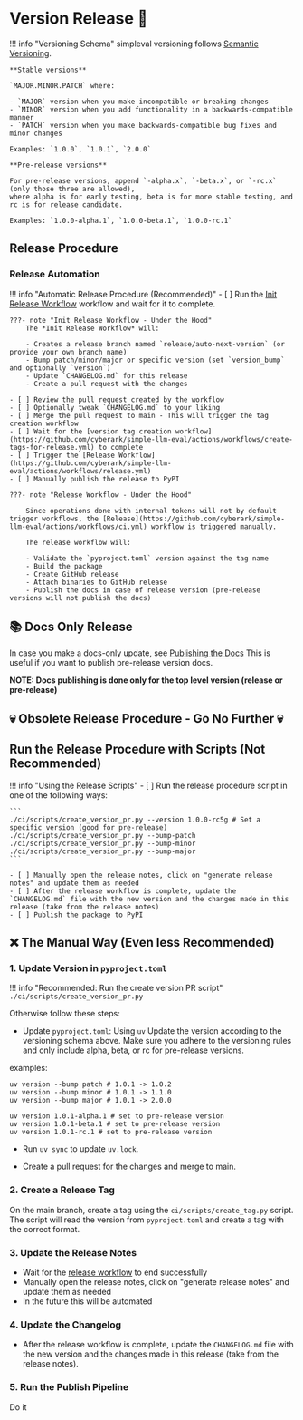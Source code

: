 # Version Release 🚀

!!! info "Versioning Schema"
    simpleval versioning follows [Semantic Versioning](https://semver.org/).

    **Stable versions**

    `MAJOR.MINOR.PATCH` where:
    
    - `MAJOR` version when you make incompatible or breaking changes
    - `MINOR` version when you add functionality in a backwards-compatible manner
    - `PATCH` version when you make backwards-compatible bug fixes and minor changes

    Examples: `1.0.0`, `1.0.1`, `2.0.0`

    **Pre-release versions**

    For pre-release versions, append `-alpha.x`, `-beta.x`, or `-rc.x` (only those three are allowed),
    where alpha is for early testing, beta is for more stable testing, and rc is for release candidate.

    Examples: `1.0.0-alpha.1`, `1.0.0-beta.1`, `1.0.0-rc.1`

## Release Procedure

### Release Automation

!!! info "Automatic Release Procedure (Recommended)"
    - [ ] Run the [Init Release Workflow](https://github.com/cyberark/simple-llm-eval/actions/workflows/init-release.yml) workflow and wait for it to complete.

    ???- note "Init Release Workflow - Under the Hood"
        The *Init Release Workflow* will:

        - Creates a release branch named `release/auto-next-version` (or provide your own branch name)
        - Bump patch/minor/major or specific version (set `version_bump` and optionally `version`)
        - Update `CHANGELOG.md` for this release
        - Create a pull request with the changes
    
    - [ ] Review the pull request created by the workflow
    - [ ] Optionally tweak `CHANGELOG.md` to your liking
    - [ ] Merge the pull request to main - This will trigger the tag creation workflow
    - [ ] Wait for the [version tag creation workflow](https://github.com/cyberark/simple-llm-eval/actions/workflows/create-tags-for-release.yml) to complete
    - [ ] Trigger the [Release Workflow](https://github.com/cyberark/simple-llm-eval/actions/workflows/release.yml)
    - [ ] Manually publish the release to PyPI

    ???- note "Release Workflow - Under the Hood"

        Since operations done with internal tokens will not by default trigger workflows, the [Release](https://github.com/cyberark/simple-llm-eval/actions/workflows/ci.yml) workflow is triggered manually.

        The release workflow will:
            
        - Validate the `pyproject.toml` version against the tag name
        - Build the package
        - Create GitHub release
        - Attach binaries to GitHub release
        - Publish the docs in case of release version (pre-release versions will not publish the docs)

## 📚 Docs Only Release
In case you make a docs-only update, see [Publishing the Docs](../developers/dev-notes.md/#publishing-the-docs)
This is useful if you want to publish pre-release version docs.

**NOTE: Docs publishing is done only for the top level version (release or pre-release)**


## 💀 Obsolete Release Procedure - Go No Further 💀

## Run the Release Procedure with Scripts (Not Recommended)

!!! info "Using the Release Scripts"
    - [ ] Run the release procedure script in one of the following ways:
    
    ```
    ./ci/scripts/create_version_pr.py --version 1.0.0-rc5g # Set a specific version (good for pre-release)
    ./ci/scripts/create_version_pr.py --bump-patch
    ./ci/scripts/create_version_pr.py --bump-minor
    ./ci/scripts/create_version_pr.py --bump-major
    ```

    - [ ] Manually open the release notes, click on "generate release notes" and update them as needed
    - [ ] After the release workflow is complete, update the `CHANGELOG.md` file with the new version and the changes made in this release (take from the release notes)
    - [ ] Publish the package to PyPI

## ❌ The Manual Way (Even less Recommended)

### 1. Update Version in `pyproject.toml`

!!! info "Recommended: Run the create version PR script"
    ```
    ./ci/scripts/create_version_pr.py
    ```

Otherwise follow these steps:

* Update `pyproject.toml`: Using `uv` Update the version according to the versioning schema above. Make sure you adhere to the versioning rules and only include alpha, beta, or rc for pre-release versions.

examples:
```
uv version --bump patch # 1.0.1 -> 1.0.2
uv version --bump minor # 1.0.1 -> 1.1.0
uv version --bump major # 1.0.1 -> 2.0.0

uv version 1.0.1-alpha.1 # set to pre-release version
uv version 1.0.1-beta.1 # set to pre-release version
uv version 1.0.1-rc.1 # set to pre-release version

```

* Run `uv sync` to update `uv.lock`.

* Create a pull request for the changes and merge to main.

### 2. Create a Release Tag
On the main branch, create a tag using the `ci/scripts/create_tag.py` script. The script will read the version from `pyproject.toml`
and create a tag with the correct format.

### 3. Update the Release Notes

* Wait for the [release workflow](https://github.com/cyberark/simple-llm-eval/actions/workflows/release.yml) to end successfully
* Manually open the release notes, click on "generate release notes" and update them as needed
* In the future this will be automated

### 4. Update the Changelog

* After the release workflow is complete, update the `CHANGELOG.md` file with the new version and the changes made in this release (take from the release notes).

### 5. Run the Publish Pipeline
Do it

<br>
